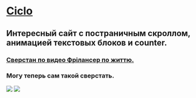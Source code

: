 # [Ciclo](https://serdzhius.github.io/ciclo/)
## Интересный сайт с постраничным скроллом, анимацией текстовых блоков и counter. 
### [Сверстан по видео Фрілансер по життю.](https://www.youtube.com/live/D5AOwMurZmU?feature=share)
### Могу теперь сам такой сверстать.

![](https://serdzhius.github.io/ciclo/img/ciclo.png)
[![](https://serdzhius.github.io/ciclo/img/ciclo.png)](https://serdzhius.github.io/ciclo/)
